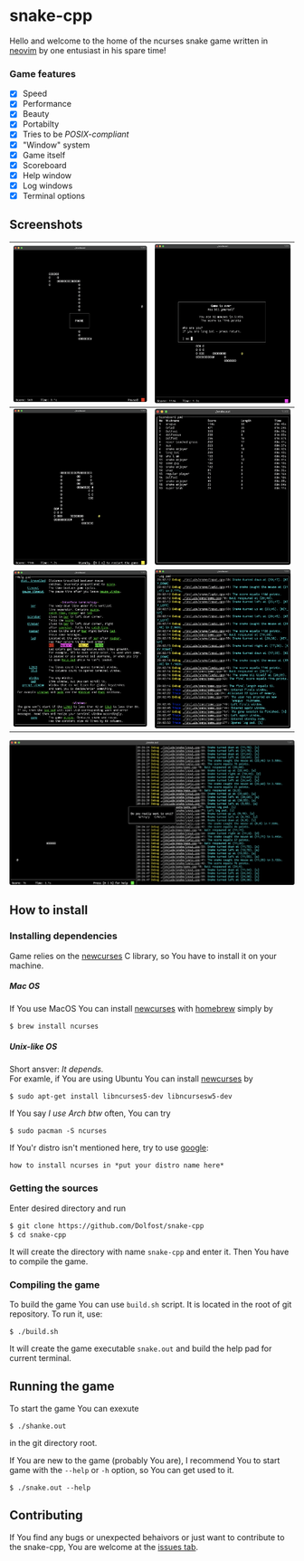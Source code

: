 # snake-cpp

Hello and welcome to the home of the ncurses snake game written in [neovim][nvim] by one entusiast in his spare time!

### Game features
- [x] Speed
- [x] Performance
- [x] Beauty
- [x] Portabilty
- [x] Tries to be *POSIX-compliant*
- [x] "Window" system
- [x] Game itself
- [x] Scoreboard
- [x] Help window
- [x] Log windows
- [x] Terminal options

## Screenshots
![Pause](screenshots/gamepause.png "Pause") | ![Game over](screenshots/over.png "Game over") 
:---:|:---:
![Standby](screenshots/standby.png "Standby") | ![Scoreboard](screenshots/scoreboard.png "Scoreboard") 
![Help](screenshots/help.png "Help") | ![Log](screenshots/log.png "Log")

![Sidelog](screenshots/sidelog.png "Sidelog")


## How to install
### Installing dependencies
Game relies on the [newcurses][ncurses] C library, so You have to install it on your machine.
##### Mac OS
If You use MacOS You can install [newcurses][ncurses] with [homebrew][brew] simply by
    
    $ brew install ncurses

##### Unix-like OS
Short ansver: _It depends._  
For examle, if You are using Ubuntu You can install [newcurses][ncurses] by

    $ sudo apt-get install libncurses5-dev libncursesw5-dev

If You say _I use Arch btw_ often, You can try

    $ sudo pacman -S ncurses

If You'r distro isn't mentioned here, try to use [google](https://www.google.com):

    how to install ncurses in *put your distro name here*

### Getting the sources
Enter desired directory and run 

    $ git clone https://github.com/Dolfost/snake-cpp
    $ cd snake-cpp

It will create the directory with name `snake-cpp` and enter it. Then You have to compile the game.

### Compiling the game
To build the game You can use `build.sh` script. It is located in the root of git repository. 
To run it, use:

    $ ./build.sh

It will create the game executable `snake.out` and build the help pad for current terminal.

## Running the game
To start the game You can exexute

    $ ./shanke.out

in the git directory root. 

If You are new to the game (probably You are), I recommend You to start game with the `--help` or `-h` option, so You can get used to it.

    $ ./snake.out --help

## Contributing
If You find any bugs or unexpected behaivors or just want to
contribute to the snake-cpp, You are welcome at the [issues tab][issue].



[nvim]: https://github.com/neovim/neovim "Go to nvim github page"
[ncurses]: https://en.wikipedia.org/wiki/Ncurses "Go to ncurses wikipedia page"
[brew]: https://brew.sh "Visit homebrew homepage"
[issue]: https://github.com/Dolfost/snake-cpp/issues "Go to issues tab"
